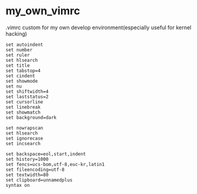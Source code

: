 # my_own_vimrc
.vimrc custom for my own develop environment(especially useful for kernel hacking)



```
set autoindent
set number
set ruler
set hlsearch
set title
set tabstop=4
set cindent
set showmode
set nu
set shiftwidth=4
set laststatus=2
set cursorline
set linebreak
set showmatch
set background=dark

set nowrapscan
set hlsearch
set ignorecase
set incsearch

set backspace=eol,start,indent
set history=1000
set fencs=ucs-bom,utf-8,euc-kr,latin1
set fileencoding=utf-8
set textwidth=80
set clipboard=unnamedplus
syntax on
```
